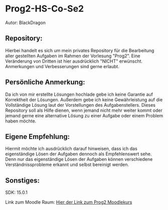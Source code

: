 # Prog2-HS-Co-Se2

Autor: BlackDragon

## Repository:

Hierbei handelt es sich um mein privates Repository für die Bearbeitung aller gestellten Aufgaben im Rahmen der Vorlesung "Prog2". 
Eine Veränderung von Dritten ist hier ausdrücklich "NICHT" erwünscht. Anmerkungen und Verbesserungen sind gerne erlaubt.

## Persönliche Anmerkung:

Da ich von mir erstellte Lösungen hochlade gebe ich keine Garantie auf Korrektheit der Lösungen. Außerdem gebe ich keine Gewährleistung auf die Vollständige Lösung laut der Vorstellungen des Aufgabenstellers. Dieses Repository soll als Hilfe dienen, wenn jemand nicht mehr weiter kommt oder jemand gerne eine alternative Lösung zu einer Aufgabe oder einem Problem haben möchte. 

## Eigene Empfehlung:

Hiermit möchte ich ausdrücklich darauf hinweisen, dass ich das eigenständige Lösen der Aufgaben dennoch als Empfehlenswert sehe. Denn nur das eigenständige Lösen der Aufgaben können verschiedene Verständnissprobleme erkannt und selbst bereinigt werden. 

## Sonstiges:

SDK: 15.0.1

Link zum Moodle Raum:
[Hier der Link zum Prog2 Moodlekurs](https://moodle.hs-coburg.de/course/view.php?id=7870)


